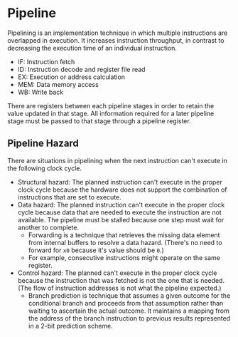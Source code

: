 # Pipeline

Pipelining is an implementation technique in which multiple instructions are overlapped in execution. It increases instruction throughput, in contrast to decreasing the execution time of an individual instruction.

- IF: Instruction fetch
- ID: Instruction decode and register file read
- EX: Execution or address calculation
- MEM: Data memory access
- WB: Write back

There are registers between each pipeline stages in order to retain the value updated in that stage. All information required for a later pipeline stage must be passed to that stage through a pipeline register.

## Pipeline Hazard

There are situations in pipelining when the next instruction can't execute in the following clock cycle.

- Structural hazard: The planned instruction can't execute in the proper clock cycle because the hardware does not support the combination of instructions that are set to execute.
- Data hazard: The planned instruction can't execute in the proper clock cycle because data that are needed to execute the instruction are not available. The pipeline must be stalled because one step must wait for another to complete.
  - Forwarding is a technique that retrieves the missing data element from internal buffers to resolve a data hazard. (There's no need to forward for `x0` because it's value should be `0`.)
  - For example, consecutive instructions might operate on the same register.
- Control hazard: The planned can't execute in the proper clock cycle because the instruction that was fetched is not the one that is needed. (The flow of instruction addresses is not what the pipeline expected.)
  - Branch prediction is technique that assumes a given outcome for the conditional branch and proceeds from that assumption rather than waiting to ascertain the actual outcome. It maintains a mapping from the address of the branch instruction to previous results represented in a 2-bit prediction scheme.
